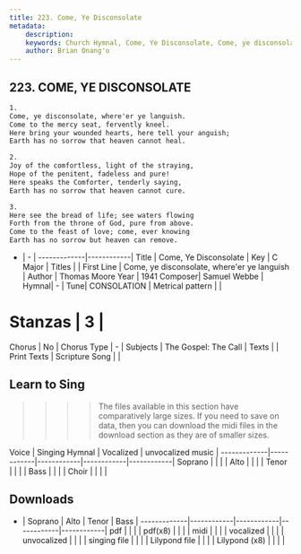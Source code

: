 ```yaml
---
title: 223. Come, Ye Disconsolate
metadata:
    description: 
    keywords: Church Hymnal, Come, Ye Disconsolate, Come, ye disconsolate, where&#039;er ye languish, 
    author: Brian Onang'o
---
```



## 223. COME, YE DISCONSOLATE

```txt
1.
Come, ye disconsolate, where'er ye languish.
Come to the mercy seat, fervently kneel.
Here bring your wounded hearts, here tell your anguish;
Earth has no sorrow that heaven cannot heal.

2.
Joy of the comfortless, light of the straying,
Hope of the penitent, fadeless and pure!
Here speaks the Comforter, tenderly saying,
Earth has no sorrow that heaven cannot cure.

3.
Here see the bread of life; see waters flowing
Forth from the throne of God, pure from above.
Come to the feast of love; come, ever knowing
Earth has no sorrow but heaven can remove.

```

- |   -  |
-------------|------------|
Title | Come, Ye Disconsolate |
Key | C Major |
Titles |  |
First Line | Come, ye disconsolate, where&#039;er ye languish |
Author | Thomas Moore
Year | 1941
Composer| Samuel Webbe |
Hymnal|  - |
Tune| CONSOLATION |
Metrical pattern | |
# Stanzas | 3 |
Chorus | No |
Chorus Type | - |
Subjects | The Gospel: The Call |
Texts |  |
Print Texts | 
Scripture Song |  |
  
## Learn to Sing

>>>> The files available in this section have comparatively large sizes. If you need to save on data, then you can download the midi files in the download section as they are of smaller sizes.

Voice |  Singing Hymnal | Vocalized | unvocalized music |
-------------|------------|------------|------------|------------|
Soprano | | | |
Alto | | | |
Tenor | | | |
Bass | | | |
Choir | | | |

## Downloads

- |  Soprano | Alto | Tenor | Bass |
-------------|------------|------------|------------|------------|
pdf | | | |
pdf(x8) | | | |
midi | | | |
vocalized | | | |
unvocalized | | | |
singing file | | | |
Lilypond file | | | |
Lilypond (x8) | | | |
  